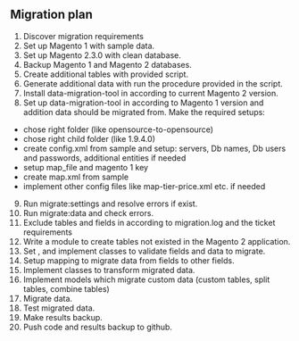 ## Migration plan

1. Discover migration requirements
2. Set up Magento 1 with sample data.
3. Set up Magento 2.3.0 with clean database.
4. Backup Magento 1 and Magento 2 databases.
5. Create additional tables with provided script.
6. Generate additional data with run the procedure provided in the script.
7. Install data-migration-tool in according to current Magento 2 version.
8. Set up data-migration-tool in according to Magento 1 version and addition
 data should be migrated from. Make the required setups:
 - chose right folder (like opensource-to-opensource)
 - chose right child folder (like 1.9.4.0)
 - create config.xml from sample and setup: servers, Db names, Db users and
 passwords, additional entities if needed
 - setup map_file and magento 1 key
 - create map.xml from sample
 - implement other config files like map-tier-price.xml etc. if needed
9. Run migrate:settings and resolve errors if exist.
10. Run migrate:data and check errors.
11. Exclude tables and fields in according to migration.log and the ticket requirements
12. Write a module to create tables not existed in the Magento 2 application.
13. Set <steps>, and implement classes to validate fields and data to migrate.
14. Setup mapping to migrate data from fields to other fields.
15. Implement classes to transform migrated data.
16. Implement models which migrate custom data (custom tables, split tables, combine tables)
17. Migrate data.
18. Test migrated data.
19. Make results backup.
20. Push code and results backup to github.